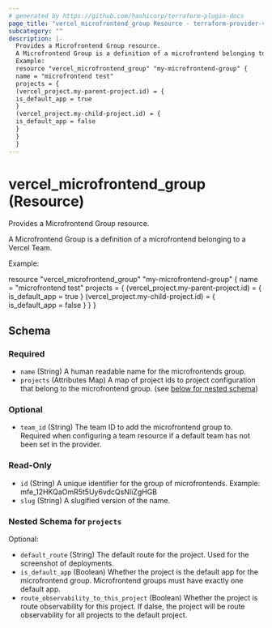 ```yaml
---
# generated by https://github.com/hashicorp/terraform-plugin-docs
page_title: "vercel_microfrontend_group Resource - terraform-provider-vercel"
subcategory: ""
description: |-
  Provides a Microfrontend Group resource.
  A Microfrontend Group is a definition of a microfrontend belonging to a Vercel Team.
  Example:
  resource "vercel_microfrontend_group" "my-microfrontend-group" {
  name = "microfrontend test"
  projects = {
  (vercel_project.my-parent-project.id) = {
  is_default_app = true
  }
  (vercel_project.my-child-project.id) = {
  is_default_app = false
  }
  }
  }
---
```


# vercel_microfrontend_group (Resource)

Provides a Microfrontend Group resource.

A Microfrontend Group is a definition of a microfrontend belonging to a Vercel Team. 

Example:

resource "vercel_microfrontend_group" "my-microfrontend-group" {
  name = "microfrontend test"
  projects = {
    (vercel_project.my-parent-project.id) = {
      is_default_app = true
    }
    (vercel_project.my-child-project.id) = {
      is_default_app = false
    }
  }
}



<!-- schema generated by tfplugindocs -->
## Schema

### Required

- `name` (String) A human readable name for the microfrontends group.
- `projects` (Attributes Map) A map of project ids to project configuration that belong to the microfrontend group. (see [below for nested schema](#nestedatt--projects))

### Optional

- `team_id` (String) The team ID to add the microfrontend group to. Required when configuring a team resource if a default team has not been set in the provider.

### Read-Only

- `id` (String) A unique identifier for the group of microfrontends. Example: mfe_12HKQaOmR5t5Uy6vdcQsNIiZgHGB
- `slug` (String) A slugified version of the name.

<a id="nestedatt--projects"></a>
### Nested Schema for `projects`

Optional:

- `default_route` (String) The default route for the project. Used for the screenshot of deployments.
- `is_default_app` (Boolean) Whether the project is the default app for the microfrontend group. Microfrontend groups must have exactly one default app.
- `route_observability_to_this_project` (Boolean) Whether the project is route observability for this project. If dalse, the project will be route observability for all projects to the default project.
